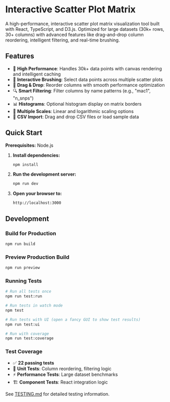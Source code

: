# Interactive Scatter Plot Matrix

A high-performance, interactive scatter plot matrix visualization tool built with React, TypeScript, and D3.js. Optimized for large datasets (30k+ rows, 30+ columns) with advanced features like drag-and-drop column reordering, intelligent filtering, and real-time brushing.

## Features

- 🚀 **High Performance**: Handles 30k+ data points with canvas rendering and intelligent caching
- 🎯 **Interactive Brushing**: Select data points across multiple scatter plots
- 🔄 **Drag & Drop**: Reorder columns with smooth performance optimization
- 🔍 **Smart Filtering**: Filter columns by name patterns (e.g., "mac1", "n_snps")
- 📊 **Histograms**: Optional histogram display on matrix borders
- 🎨 **Multiple Scales**: Linear and logarithmic scaling options
- 📁 **CSV Import**: Drag and drop CSV files or load sample data


## Quick Start

**Prerequisites:** Node.js

1. **Install dependencies:**
   ```bash
   npm install
   ```

2. **Run the development server:**
   ```bash
   npm run dev
   ```

3. **Open your browser to:**
   ```
   http://localhost:3000
   ```

## Development

### Build for Production
```bash
npm run build
```

### Preview Production Build
```bash
npm run preview
```

### Running Tests
```bash
# Run all tests once
npm run test:run

# Run tests in watch mode
npm test

# Run tests with UI (open a fancy GUI to show test results)
npm run test:ui

# Run with coverage
npm run test:coverage
```

### Test Coverage
- ✅ **22 passing tests**
- 🧪 **Unit Tests**: Column reordering, filtering logic
- ⚡ **Performance Tests**: Large dataset benchmarks
- 🏗️ **Component Tests**: React integration logic

See [TESTING.md](TESTING.md) for detailed testing information.
